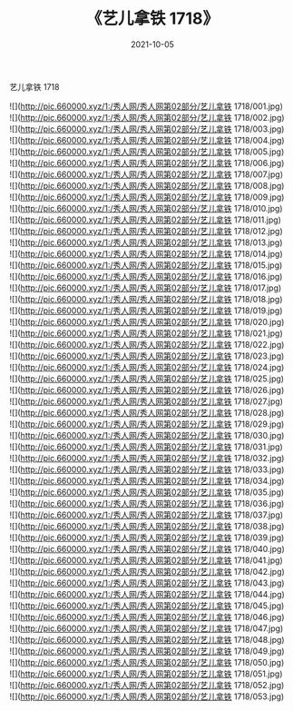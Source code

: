 ﻿---
layout: post
title:  《艺儿拿铁 1718》
date:   2021-10-05
img: http://pic.660000.xyz/1:/秀人网/秀人网第02部分/艺儿拿铁 1718/000.jpg
categories: [美女, 清纯, 唯美]
---

艺儿拿铁 1718

  ![](http://pic.660000.xyz/1:/秀人网/秀人网第02部分/艺儿拿铁 1718/001.jpg) <br> ![](http://pic.660000.xyz/1:/秀人网/秀人网第02部分/艺儿拿铁 1718/002.jpg) <br> ![](http://pic.660000.xyz/1:/秀人网/秀人网第02部分/艺儿拿铁 1718/003.jpg) <br> ![](http://pic.660000.xyz/1:/秀人网/秀人网第02部分/艺儿拿铁 1718/004.jpg) <br> ![](http://pic.660000.xyz/1:/秀人网/秀人网第02部分/艺儿拿铁 1718/005.jpg) <br> ![](http://pic.660000.xyz/1:/秀人网/秀人网第02部分/艺儿拿铁 1718/006.jpg) <br> ![](http://pic.660000.xyz/1:/秀人网/秀人网第02部分/艺儿拿铁 1718/007.jpg) <br> ![](http://pic.660000.xyz/1:/秀人网/秀人网第02部分/艺儿拿铁 1718/008.jpg) <br> ![](http://pic.660000.xyz/1:/秀人网/秀人网第02部分/艺儿拿铁 1718/009.jpg) <br> ![](http://pic.660000.xyz/1:/秀人网/秀人网第02部分/艺儿拿铁 1718/010.jpg) <br> ![](http://pic.660000.xyz/1:/秀人网/秀人网第02部分/艺儿拿铁 1718/011.jpg) <br> ![](http://pic.660000.xyz/1:/秀人网/秀人网第02部分/艺儿拿铁 1718/012.jpg) <br> ![](http://pic.660000.xyz/1:/秀人网/秀人网第02部分/艺儿拿铁 1718/013.jpg) <br> ![](http://pic.660000.xyz/1:/秀人网/秀人网第02部分/艺儿拿铁 1718/014.jpg) <br> ![](http://pic.660000.xyz/1:/秀人网/秀人网第02部分/艺儿拿铁 1718/015.jpg) <br> ![](http://pic.660000.xyz/1:/秀人网/秀人网第02部分/艺儿拿铁 1718/016.jpg) <br> ![](http://pic.660000.xyz/1:/秀人网/秀人网第02部分/艺儿拿铁 1718/017.jpg) <br> ![](http://pic.660000.xyz/1:/秀人网/秀人网第02部分/艺儿拿铁 1718/018.jpg) <br> ![](http://pic.660000.xyz/1:/秀人网/秀人网第02部分/艺儿拿铁 1718/019.jpg) <br> ![](http://pic.660000.xyz/1:/秀人网/秀人网第02部分/艺儿拿铁 1718/020.jpg) <br> ![](http://pic.660000.xyz/1:/秀人网/秀人网第02部分/艺儿拿铁 1718/021.jpg) <br> ![](http://pic.660000.xyz/1:/秀人网/秀人网第02部分/艺儿拿铁 1718/022.jpg) <br> ![](http://pic.660000.xyz/1:/秀人网/秀人网第02部分/艺儿拿铁 1718/023.jpg) <br> ![](http://pic.660000.xyz/1:/秀人网/秀人网第02部分/艺儿拿铁 1718/024.jpg) <br> ![](http://pic.660000.xyz/1:/秀人网/秀人网第02部分/艺儿拿铁 1718/025.jpg) <br> ![](http://pic.660000.xyz/1:/秀人网/秀人网第02部分/艺儿拿铁 1718/026.jpg) <br> ![](http://pic.660000.xyz/1:/秀人网/秀人网第02部分/艺儿拿铁 1718/027.jpg) <br> ![](http://pic.660000.xyz/1:/秀人网/秀人网第02部分/艺儿拿铁 1718/028.jpg) <br> ![](http://pic.660000.xyz/1:/秀人网/秀人网第02部分/艺儿拿铁 1718/029.jpg) <br> ![](http://pic.660000.xyz/1:/秀人网/秀人网第02部分/艺儿拿铁 1718/030.jpg) <br> ![](http://pic.660000.xyz/1:/秀人网/秀人网第02部分/艺儿拿铁 1718/031.jpg) <br> ![](http://pic.660000.xyz/1:/秀人网/秀人网第02部分/艺儿拿铁 1718/032.jpg) <br> ![](http://pic.660000.xyz/1:/秀人网/秀人网第02部分/艺儿拿铁 1718/033.jpg) <br> ![](http://pic.660000.xyz/1:/秀人网/秀人网第02部分/艺儿拿铁 1718/034.jpg) <br> ![](http://pic.660000.xyz/1:/秀人网/秀人网第02部分/艺儿拿铁 1718/035.jpg) <br> ![](http://pic.660000.xyz/1:/秀人网/秀人网第02部分/艺儿拿铁 1718/036.jpg) <br> ![](http://pic.660000.xyz/1:/秀人网/秀人网第02部分/艺儿拿铁 1718/037.jpg) <br> ![](http://pic.660000.xyz/1:/秀人网/秀人网第02部分/艺儿拿铁 1718/038.jpg) <br> ![](http://pic.660000.xyz/1:/秀人网/秀人网第02部分/艺儿拿铁 1718/039.jpg) <br> ![](http://pic.660000.xyz/1:/秀人网/秀人网第02部分/艺儿拿铁 1718/040.jpg) <br> ![](http://pic.660000.xyz/1:/秀人网/秀人网第02部分/艺儿拿铁 1718/041.jpg) <br> ![](http://pic.660000.xyz/1:/秀人网/秀人网第02部分/艺儿拿铁 1718/042.jpg) <br> ![](http://pic.660000.xyz/1:/秀人网/秀人网第02部分/艺儿拿铁 1718/043.jpg) <br> ![](http://pic.660000.xyz/1:/秀人网/秀人网第02部分/艺儿拿铁 1718/044.jpg) <br> ![](http://pic.660000.xyz/1:/秀人网/秀人网第02部分/艺儿拿铁 1718/045.jpg) <br> ![](http://pic.660000.xyz/1:/秀人网/秀人网第02部分/艺儿拿铁 1718/046.jpg) <br> ![](http://pic.660000.xyz/1:/秀人网/秀人网第02部分/艺儿拿铁 1718/047.jpg) <br> ![](http://pic.660000.xyz/1:/秀人网/秀人网第02部分/艺儿拿铁 1718/048.jpg) <br> ![](http://pic.660000.xyz/1:/秀人网/秀人网第02部分/艺儿拿铁 1718/049.jpg) <br> ![](http://pic.660000.xyz/1:/秀人网/秀人网第02部分/艺儿拿铁 1718/050.jpg) <br> ![](http://pic.660000.xyz/1:/秀人网/秀人网第02部分/艺儿拿铁 1718/051.jpg) <br> ![](http://pic.660000.xyz/1:/秀人网/秀人网第02部分/艺儿拿铁 1718/052.jpg) <br> ![](http://pic.660000.xyz/1:/秀人网/秀人网第02部分/艺儿拿铁 1718/053.jpg) <br>